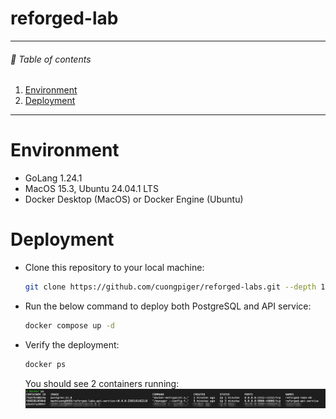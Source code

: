 # reforged-lab

<hr>

###### 🌈 Table of contents

1. [Environment](#environment)
2. [Deployment](#deployment)

<hr>

# Environment

- GoLang 1.24.1
- MacOS 15.3, Ubuntu 24.04.1 LTS
- Docker Desktop (MacOS) or Docker Engine (Ubuntu)

# Deployment

- Clone this repository to your local machine:
    ```bash
    git clone https://github.com/cuongpiger/reforged-labs.git --depth 1 && cd reforged-labs
    ```

- Run the below command to deploy both PostgreSQL and API service:
    ```bash
    docker compose up -d
    ```

- Verify the deployment:
    ```bash
    docker ps
    ```
    You should see 2 containers running:
    ![docker-ps](./assets/01.png)